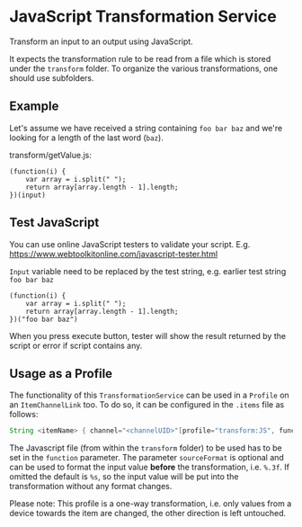 # JavaScript Transformation Service

Transform an input to an output using JavaScript. 

It expects the transformation rule to be read from a file which is stored under the `transform` folder. 
To organize the various transformations, one should use subfolders.

## Example

Let's assume we have received a string containing `foo bar baz` and we're looking for a length of the last word (`baz`).

transform/getValue.js:

```
(function(i) {
    var array = i.split(" ");
    return array[array.length - 1].length;
})(input)
```

## Test JavaScript
You can use online JavaScript testers to validate your script.
E.g. https://www.webtoolkitonline.com/javascript-tester.html

`Input` variable need to be replaced by the test string, e.g. earlier test string `foo bar baz`

```
(function(i) {
    var array = i.split(" ");
    return array[array.length - 1].length;
})("foo bar baz")
```

When you press execute button, tester will show the result returned by the script or error if script contains any.

## Usage as a Profile

The functionality of this `TransformationService` can be used in a `Profile` on an `ItemChannelLink` too.
To do so, it can be configured in the `.items` file as follows:

```java
String <itemName> { channel="<channelUID>"[profile="transform:JS", function="<filename>", sourceFormat="<valueFormat>"]}
```

The Javascript file (from within the `transform` folder) to be used has to be set in the `function` parameter.
The parameter `sourceFormat` is optional and can be used to format the input value **before** the transformation, i.e. `%.3f`.
If omitted the default is `%s`, so the input value will be put into the transformation without any format changes.

Please note: This profile is a one-way transformation, i.e. only values from a device towards the item are changed, the other direction is left untouched.

